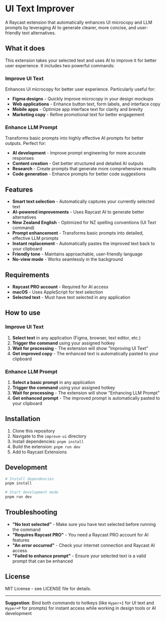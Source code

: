 # UI Text Improver

A Raycast extension that automatically enhances UI microcopy and LLM prompts by leveraging AI to generate clearer, more concise, and user-friendly text alternatives.

## What it does

This extension takes your selected text and uses AI to improve it for better user experience. It includes two powerful commands:

### Improve UI Text
Enhances UI microcopy for better user experience. Particularly useful for:

- **Figma designs** - Quickly improve microcopy in your design mockups
- **Web applications** - Enhance button text, form labels, and interface copy
- **Mobile apps** - Optimize app interface text for clarity and brevity
- **Marketing copy** - Refine promotional text for better engagement

### Enhance LLM Prompt
Transforms basic prompts into highly effective AI prompts for better outputs. Perfect for:

- **AI development** - Improve prompt engineering for more accurate responses
- **Content creation** - Get better structured and detailed AI outputs
- **Research** - Create prompts that generate more comprehensive results
- **Code generation** - Enhance prompts for better code suggestions

## Features

- **Smart text selection** - Automatically captures your currently selected text
- **AI-powered improvements** - Uses Raycast AI to generate better alternatives
- **New Zealand English** - Optimized for NZ spelling conventions (UI Text command)
- **Prompt enhancement** - Transforms basic prompts into detailed, effective LLM prompts
- **Instant replacement** - Automatically pastes the improved text back to your clipboard
- **Friendly tone** - Maintains approachable, user-friendly language
- **No-view mode** - Works seamlessly in the background

## Requirements

- **Raycast PRO account** - Required for AI access
- **macOS** - Uses AppleScript for text selection
- **Selected text** - Must have text selected in any application

## How to use

### Improve UI Text
1. **Select text** in any application (Figma, browser, text editor, etc.)
2. **Trigger the command** using your assigned hotkey
3. **Wait for processing** - The extension will show "Improving UI Text"
4. **Get improved copy** - The enhanced text is automatically pasted to your clipboard

### Enhance LLM Prompt
1. **Select a basic prompt** in any application
2. **Trigger the command** using your assigned hotkey
3. **Wait for processing** - The extension will show "Enhancing LLM Prompt"
4. **Get enhanced prompt** - The improved prompt is automatically pasted to your clipboard

## Installation

1. Clone this repository
2. Navigate to the `improve-ui` directory
3. Install dependencies: `pnpm install`
4. Build the extension: `pnpm run dev`
5. Add to Raycast Extensions

## Development

```bash
# Install dependencies
pnpm install

# Start development mode
pnpm run dev
```

## Troubleshooting

- **"No text selected"** - Make sure you have text selected before running the command
- **"Requires Raycast PRO"** - You need a Raycast PRO account for AI features
- **"An error occurred"** - Check your internet connection and Raycast AI access
- **"Failed to enhance prompt"** - Ensure your selected text is a valid prompt that can be enhanced

## License

MIT License - see LICENSE file for details.

---

**Suggestion**: Bind both commands to hotkeys (like `Hyper+I` for UI text and `Hyper+P` for prompts) for instant access while working in design tools or AI development


